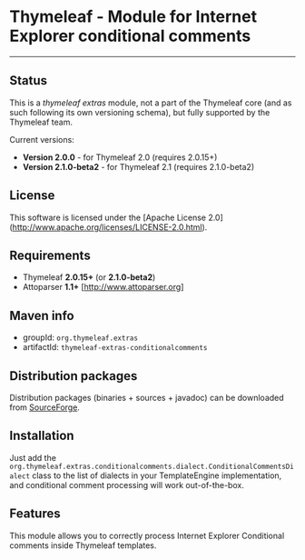 
Thymeleaf - Module for Internet Explorer conditional comments
=============================================================

------------------------------------------------------------------------------

Status
------

This is a *thymeleaf extras* module, not a part of the Thymeleaf core (and as
such following its own versioning schema), but fully supported by the 
Thymeleaf team.

Current versions: 

  * **Version 2.0.0** - for Thymeleaf 2.0 (requires 2.0.15+) 
  * **Version 2.1.0-beta2** - for Thymeleaf 2.1 (requires 2.1.0-beta2)


License
-------

This software is licensed under the [Apache License 2.0]
(http://www.apache.org/licenses/LICENSE-2.0.html).


Requirements
------------

  *   Thymeleaf **2.0.15+** (or **2.1.0-beta2**)
  *   Attoparser **1.1+** [http://www.attoparser.org]


Maven info
----------

  *   groupId: `org.thymeleaf.extras`   
  *   artifactId: `thymeleaf-extras-conditionalcomments`


Distribution packages
---------------------

Distribution packages (binaries + sources + javadoc) can be downloaded from [SourceForge](http://sourceforge.net/projects/thymeleaf/files/thymeleaf-extras-conditionalcomments/).


Installation
------------

Just add the `org.thymeleaf.extras.conditionalcomments.dialect.ConditionalCommentsDialect`
class to the list of dialects in your TemplateEngine implementation, and conditional comment
processing will work out-of-the-box.


Features
--------

This module allows you to correctly process Internet Explorer Conditional
comments inside Thymeleaf templates.
